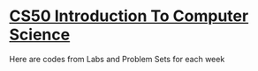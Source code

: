 # [CS50 Introduction To Computer Science](https://cs50.harvard.edu/x/2021)

Here are codes from Labs and Problem Sets for each week
